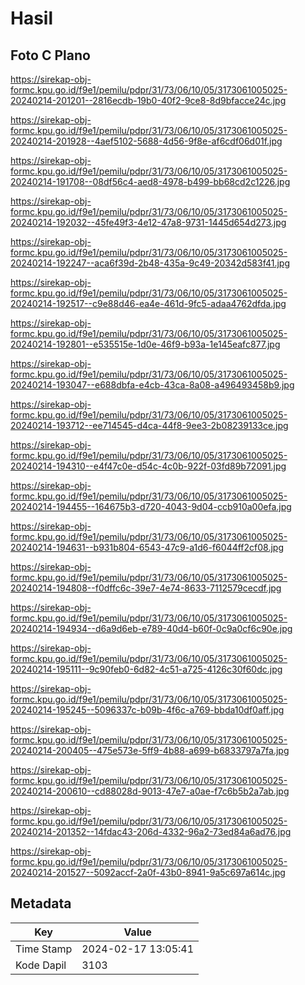 # Hasil

## Foto C Plano

https://sirekap-obj-formc.kpu.go.id/f9e1/pemilu/pdpr/31/73/06/10/05/3173061005025-20240214-201201--2816ecdb-19b0-40f2-9ce8-8d9bfacce24c.jpg

https://sirekap-obj-formc.kpu.go.id/f9e1/pemilu/pdpr/31/73/06/10/05/3173061005025-20240214-201928--4aef5102-5688-4d56-9f8e-af6cdf06d01f.jpg

https://sirekap-obj-formc.kpu.go.id/f9e1/pemilu/pdpr/31/73/06/10/05/3173061005025-20240214-191708--08df56c4-aed8-4978-b499-bb68cd2c1226.jpg

https://sirekap-obj-formc.kpu.go.id/f9e1/pemilu/pdpr/31/73/06/10/05/3173061005025-20240214-192032--45fe49f3-4e12-47a8-9731-1445d654d273.jpg

https://sirekap-obj-formc.kpu.go.id/f9e1/pemilu/pdpr/31/73/06/10/05/3173061005025-20240214-192247--aca6f39d-2b48-435a-9c49-20342d583f41.jpg

https://sirekap-obj-formc.kpu.go.id/f9e1/pemilu/pdpr/31/73/06/10/05/3173061005025-20240214-192517--c9e88d46-ea4e-461d-9fc5-adaa4762dfda.jpg

https://sirekap-obj-formc.kpu.go.id/f9e1/pemilu/pdpr/31/73/06/10/05/3173061005025-20240214-192801--e535515e-1d0e-46f9-b93a-1e145eafc877.jpg

https://sirekap-obj-formc.kpu.go.id/f9e1/pemilu/pdpr/31/73/06/10/05/3173061005025-20240214-193047--e688dbfa-e4cb-43ca-8a08-a496493458b9.jpg

https://sirekap-obj-formc.kpu.go.id/f9e1/pemilu/pdpr/31/73/06/10/05/3173061005025-20240214-193712--ee714545-d4ca-44f8-9ee3-2b08239133ce.jpg

https://sirekap-obj-formc.kpu.go.id/f9e1/pemilu/pdpr/31/73/06/10/05/3173061005025-20240214-194310--e4f47c0e-d54c-4c0b-922f-03fd89b72091.jpg

https://sirekap-obj-formc.kpu.go.id/f9e1/pemilu/pdpr/31/73/06/10/05/3173061005025-20240214-194455--164675b3-d720-4043-9d04-ccb910a00efa.jpg

https://sirekap-obj-formc.kpu.go.id/f9e1/pemilu/pdpr/31/73/06/10/05/3173061005025-20240214-194631--b931b804-6543-47c9-a1d6-f6044ff2cf08.jpg

https://sirekap-obj-formc.kpu.go.id/f9e1/pemilu/pdpr/31/73/06/10/05/3173061005025-20240214-194808--f0dffc6c-39e7-4e74-8633-7112579cecdf.jpg

https://sirekap-obj-formc.kpu.go.id/f9e1/pemilu/pdpr/31/73/06/10/05/3173061005025-20240214-194934--d6a9d6eb-e789-40d4-b60f-0c9a0cf6c90e.jpg

https://sirekap-obj-formc.kpu.go.id/f9e1/pemilu/pdpr/31/73/06/10/05/3173061005025-20240214-195111--9c90feb0-6d82-4c51-a725-4126c30f60dc.jpg

https://sirekap-obj-formc.kpu.go.id/f9e1/pemilu/pdpr/31/73/06/10/05/3173061005025-20240214-195245--5096337c-b09b-4f6c-a769-bbda10df0aff.jpg

https://sirekap-obj-formc.kpu.go.id/f9e1/pemilu/pdpr/31/73/06/10/05/3173061005025-20240214-200405--475e573e-5ff9-4b88-a699-b6833797a7fa.jpg

https://sirekap-obj-formc.kpu.go.id/f9e1/pemilu/pdpr/31/73/06/10/05/3173061005025-20240214-200610--cd88028d-9013-47e7-a0ae-f7c6b5b2a7ab.jpg

https://sirekap-obj-formc.kpu.go.id/f9e1/pemilu/pdpr/31/73/06/10/05/3173061005025-20240214-201352--14fdac43-206d-4332-96a2-73ed84a6ad76.jpg

https://sirekap-obj-formc.kpu.go.id/f9e1/pemilu/pdpr/31/73/06/10/05/3173061005025-20240214-201527--5092accf-2a0f-43b0-8941-9a5c697a614c.jpg


## Metadata

| Key        | Value               |
| ---------- | ------------------- |
| Time Stamp | 2024-02-17 13:05:41 |
| Kode Dapil | 3103                |



